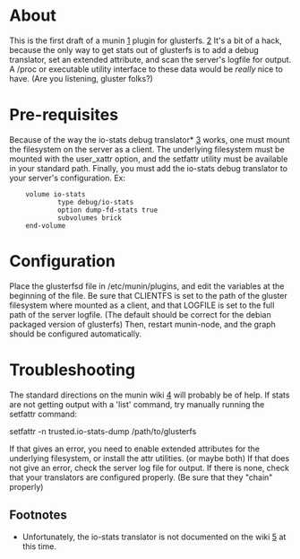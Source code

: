 # About

This is the first draft of a munin [1] plugin for glusterfs. [2] It's a bit of
a hack, because the only way to get stats out of glusterfs is to add a debug
translator, set an extended attribute, and scan the server's logfile for output.
A /proc or executable utility interface to these data would be *really* nice to
have. (Are you listening, gluster folks?)

# Pre-requisites

Because of the way the io-stats debug translator* [3] works, one must mount
the filesystem on the server as a client. The underlying filesystem must be
mounted with the user_xattr option, and the setfattr utility must be available 
in your standard path. Finally, you must add the io-stats debug translator to
your server's configuration. Ex:

        volume io-stats
                type debug/io-stats
                option dump-fd-stats true
                subvolumes brick
        end-volume

# Configuration
Place the glusterfsd file in /etc/munin/plugins, and edit the variables at the beginning
of the file. Be sure that CLIENTFS is set to the path of the gluster filesystem where
mounted as a client, and that LOGFILE is set to the full path of the server logfile. (The 
default should be correct for the debian packaged version of glusterfs) Then, restart 
munin-node, and the graph should be configured automatically.

# Troubleshooting
The standard directions on the munin wiki [4] will probably be of help. If stats are not
getting output with a 'list' command, try manually running the setfattr command:

setfattr -n trusted.io-stats-dump /path/to/glusterfs

If that gives an error, you need to enable extended attributes for the underlying 
filesystem, or install the attr utilities. (or maybe both) If that does not give an 
error, check the server log file for output. If there is none, check that your translators
are configured properly. (Be sure that they "chain" properly)

## Footnotes
* Unfortunately, the io-stats translator is not documented on the wiki [5] at this time.

[1]: http://munin-monitoring.org/
[2]: http://www.gluster.org/
[3]: http://git.gluster.com/?p=glusterfs.git;a=tree;f=xlators/debug/io-stats/src;hb=HEAD
[4]: http://munin-monitoring.org/wiki/FAQ_no_graphs
[5]: http://www.gluster.com/community/documentation/index.php/Translators
